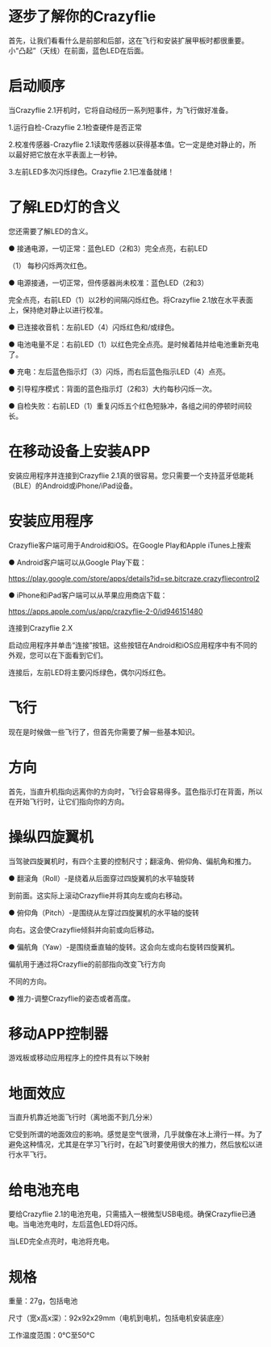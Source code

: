 # 逐步了解你的Crazyflie

首先，让我们看看什么是前部和后部，这在飞行和安装扩展甲板时都很重要。小“凸起”（天线）在前面，蓝色LED在后面。

# 启动顺序

当Crazyflie 2.1开机时，它将自动经历一系列短事件，为飞行做好准备。

1.运行自检-Crazyflie 2.1检查硬件是否正常

2.校准传感器-Crazyflie 2.1读取传感器以获得基本值。它一定是绝对静止的，所以最好把它放在水平表面上一秒钟。

3.左前LED多次闪烁绿色。Crazyflie 2.1已准备就绪！


# 了解LED灯的含义

您还需要了解LED的含义。

● 接通电源，一切正常：蓝色LED（2和3）完全点亮，右前LED

（1） 每秒闪烁两次红色。

● 电源接通，一切正常，但传感器尚未校准：蓝色LED（2和3）

完全点亮，右前LED（1）以2秒的间隔闪烁红色。将Crazyflie 2.1放在水平表面上，保持绝对静止以进行校准。

● 已连接收音机：左前LED（4）闪烁红色和/或绿色。

● 电池电量不足：右前LED（1）以红色完全点亮。是时候着陆并给电池重新充电了。

● 充电：左后蓝色指示灯（3）闪烁，而右后蓝色指示LED（4）点亮。

● 引导程序模式：背面的蓝色指示灯（2和3）大约每秒闪烁一次。

● 自检失败：右前LED（1）重复闪烁五个红色短脉冲，各组之间的停顿时间较长。











# 在移动设备上安装APP

安装应用程序并连接到Crazyflie 2.1真的很容易。您只需要一个支持蓝牙低能耗（BLE）的Android或iPhone/iPad设备。

# 安装应用程序

Crazyflie客户端可用于Android和iOS。在Google Play和Apple iTunes上搜索

● Android客户端可以从Google Play下载：

https://play.google.com/store/apps/details?id=se.bitcraze.crazyfliecontrol2

● iPhone和iPad客户端可以从苹果应用商店下载：

https://apps.apple.com/us/app/crazyflie-2-0/id946151480

连接到Crazyflie 2.X

启动应用程序并单击“连接”按钮。这些按钮在Android和iOS应用程序中有不同的外观，您可以在下面看到它们。




连接后，左前LED将主要闪烁绿色，偶尔闪烁红色。

# 飞行

现在是时候做一些飞行了，但首先你需要了解一些基本知识。

# 方向

首先，当直升机指向远离你的方向时，飞行会容易得多。蓝色指示灯在背面，所以在开始飞行时，让它们指向你的方向。

# 操纵四旋翼机

当驾驶四旋翼机时，有四个主要的控制尺寸；翻滚角、俯仰角、偏航角和推力。

● 翻滚角（Roll）-是绕着从后面穿过四旋翼机的水平轴旋转

到前面。这实际上滚动Crazyflie并将其向左或向右移动。

● 俯仰角（Pitch）-是围绕从左穿过四旋翼机的水平轴的旋转

向右。这会使Crazyflie倾斜并向前或向后移动。

● 偏航角（Yaw）-是围绕垂直轴的旋转。这会向左或向右旋转四旋翼机。

偏航用于通过将Crazyflie的前部指向改变飞行方向

不同的方向。

● 推力-调整Crazyflie的姿态或者高度。



# 移动APP控制器

游戏板或移动应用程序上的控件具有以下映射











# 地面效应

当直升机靠近地面飞行时（离地面不到几分米）

它受到所谓的地面效应的影响。感觉是空气很滑，几乎就像在冰上滑行一样。为了避免这种情况，尤其是在学习飞行时，在起飞时要使用很大的推力，然后放松以进行水平飞行。

# 给电池充电

要给Crazyflie 2.1的电池充电，只需插入一根微型USB电缆。确保Crazyflie已通电。当电池充电时，左后蓝色LED将闪烁。

当LED完全点亮时，电池将充电。

# 规格

重量：27g，包括电池

尺寸（宽x高x深）：92x92x29mm（电机到电机，包括电机安装底座）

工作温度范围：0°C至50°C
